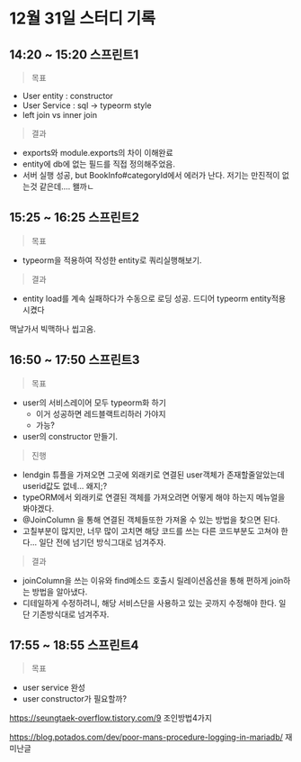 # 12월 31일 스터디 기록

## 14:20 ~ 15:20 스프린트1
> 목표
- User entity : constructor
- User Service : sql -> typeorm style
- left join vs inner join
> 결과
- exports와 module.exports의 차이 이해완료
- entity에 db에 없는 필드를 직접 정의해주었음.
- 서버 실행 성공, but BookInfo#categoryId에서 에러가 난다. 저기는 만진적이 없는것 같은데.... 왤까ㄴ

## 15:25 ~ 16:25 스프린트2
> 목표
- typeorm을 적용하여 작성한 entity로 쿼리실행해보기.
> 결과
- entity load를 계속 실패하다가 수동으로 로딩 성공. 드디어 typeorm entity적용시켰다

맥날가서 빅맥하나 씹고옴.

## 16:50 ~ 17:50 스프린트3
> 목표
- user의 서비스레이어 모두 typeorm화 하기
  - 이거 성공하면 레드블랙트리하러 가야지
  - 가능?
- user의 constructor 만들기.
> 진행
- lendgin 튜플을 가져오면 그곳에 외래키로 연결된 user객체가 존재할줄알았는데 userid값도 없네... 왜지;?
- typeORM에서 외래키로 연결된 객체를 가져오려면 어떻게 해야 하는지 메뉴얼을 봐야겠다.
- @JoinColumn 을 통해 연결된 객체들또한 가져올 수 있는 방법을 찾으면 된다.
- 고칠부분이 많지만, 너무 많이 고치면 해당 코드를 쓰는 다른 코드부분도 고쳐야 한다... 일단 전에 넘기던 방식그대로 넘겨주자.
> 결과
- joinColumn을 쓰는 이유와 find메소드 호출시 릴레이션옵션을 통해 편하게 join하는 방법을 알아냈다.
- 디테일하게 수정하려니, 해당 서비스단을 사용하고 있는 곳까지 수정해야 한다. 일단 기존방식대로 넘겨주자.

## 17:55 ~ 18:55 스프린트4
> 목표
- user service 완성
- user constructor가 필요할까?


https://seungtaek-overflow.tistory.com/9
조인방법4가지

https://blog.potados.com/dev/poor-mans-procedure-logging-in-mariadb/
재미난글